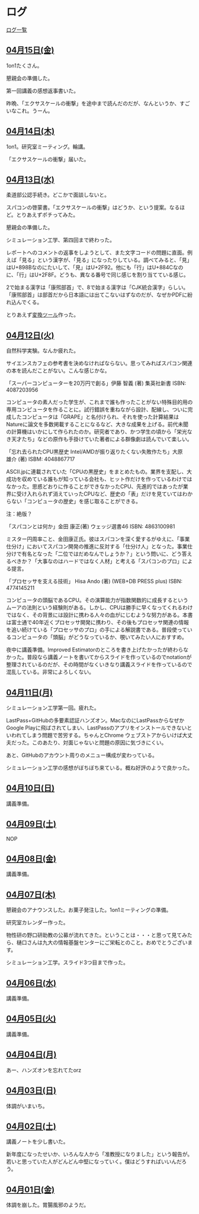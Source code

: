 # ログ

[ログ一覧](index.html)

## [04月15日(金)](#15) <a id="15"></a>

1on1たくさん。

懇親会の準備した。

第一回講義の感想返事書いた。

昨晩、「エクサスケールの衝撃」を途中まで読んだのだが、なんというか、すごいなこれ。うーん。

## [04月14日(木)](#14) <a id="14"></a>

1on1。研究室ミーティング。輪講。

「エクサスケールの衝撃」届いた。

## [04月13日(水)](#13) <a id="13"></a>

柔道部公認手続き。どこかで面談しないと。

スパコンの啓蒙書。「エクサスケールの衝撃」はどうか、という提案。なるほど。とりあえずポチってみた。

懇親会の準備した。

シミュレーション工学、第四回まで終わった。

レポートへのコメントの返事をしようとして、また文字コードの問題に直面。例えば「見る」という漢字が、「⾒る」になったりしている。調べてみると、「見」はU+898Bなのにたいして、「⾒」はU+2F92。他にも「行」はU+884Cなのに、「⾏」はU+2F8F。どうも、異なる番号で同じ感じを割り当てている感じ。

2で始まる漢字は「康煕部首」で、8で始まる漢字は「CJK統合漢字」らしい。「康煕部首」は部首だから日本語には出てこないはずなのだが、なぜかPDFに紛れ込んでくる。

とりあえず[変換ツール](https://kaityo256.github.io/radical_cjk_convert/)作った。

## [04月12日(火)](#12) <a id="12"></a>

自然科学実験。なんか疲れた。

サイエンスカフェの参考書を決めなければならない。思ってみればスパコン関連の本を読んだことがない。こんな感じかな。

「スーパーコンピューターを20万円で創る」伊藤 智義 (著) 集英社新書
ISBN: 4087203956

コンピュータの素人だった学生が、これまで誰も作ったことがない特殊目的用の専用コンピュータを作ることに。試行錯誤を重ねながら設計、配線し、ついに完成したコンピュータは「GRAPE」と名付けられ、それを使った計算結果はNatureに論文を多数掲載することになるなど、大きな成果を上げる。前代未聞の計算機はいかにして作られたのか。研究者であり、かつ学生の頃から「栄光なき天才たち」などの原作も手掛けていた著者による群像劇は読んでいて楽しい。

「忘れ去られたCPU黒歴史 Intel/AMDが振り返りたくない失敗作たち」大原　雄介 (著)
ISBM: 4048867717

ASCII.jpに連載されていた「CPUの黒歴史」をまとめたもの。業界を支配し、大成功を収めている誰もが知っている会社も、ヒット作だけを作っているわけではなかった。思惑どおりに作ることができなかったCPU、先進的ではあったが業界に受け入れられず消えていったCPUなど、歴史の「表」だけを見ていてはわからない「コンピュータの歴史」を感じ取ることができる。

注：絶版？

「スパコンとは何か」金田 康正(著) ウェッジ選書46
ISBN: 4863100981

ミスター円周率こと、金田康正氏。彼はスパコンを深く愛するがゆえに、「事業仕分け」においてスパコン開発の推進に反対する「仕分け人」となった。事業仕分けで有名となった「二位ではだめなんでしょうか？」という問いに、どう答えるべきか？「大事なのはハードではなく人材」と考える「スパコンのプロ」による提言。

「プロセッサを支える技術」 Hisa Ando (著)  (WEB+DB PRESS plus)
ISBN: 4774145211

コンピュータの頭脳であるCPU。その演算能力が指数関数的に成長するというムーアの法則という経験則がある。しかし、CPUは勝手に早くなってくれるわけではなく、その背景には設計に携わる人々の血がにじむような努力がある。本書は富士通で40年近くプロセッサ開発に携わり、その後もプロセッサ関連の情報を追い続けている「プロセッサのプロ」の手による解説書である。普段使っているコンピュータの「頭脳」がどうなっているか、覗いてみたい人におすすめ。

夜中に講義準備。Improved Estimatorのところを書き上げたかったが終わらなかった。普段なら講義ノートを書いてからスライドを作っているのでnotationが整理されているのだが、その時間がなくいきなり講義スライドを作っているので混乱している。非常によろしくない。

## [04月11日(月)](#11) <a id="11"></a>

シミュレーション工学第一回。疲れた。

LastPass+GitHubの多要素認証ハンズオン。MacなのにLastPassからなぜかGoogle Playに飛ばされてしまい、LastPassのアプリをインストールできないといわれてしまう問題で苦労する。ちゃんとChrome ウェブストアからいけば大丈夫だった。このあたり、対面じゃないと問題の原因に気づきにくい。

あと、GitHubのアカウント周りのメニュー構成が変わっている。

シミュレーション工学の感想がぼちぼち来ている。概ね好評のようで良かった。

## [04月10日(日)](#10) <a id="10"></a>

講義準備。

## [04月09日(土)](#09) <a id="09"></a>

NOP

## [04月08日(金)](#08) <a id="08"></a>

講義準備。

## [04月07日(木)](#07) <a id="07"></a>

懇親会のアナウンスした。お菓子発注した。1on1ミーティングの準備。

研究室カレンダー作った。

物性研の野口研助教の公募が流れてきた。ということは・・・と思って見てみたら、樋口さんは九大の情報基盤センターにご栄転とのこと。おめでとうございます。

シミュレーション工学。スライド3つ目まで作った。

## [04月06日(水)](#06) <a id="06"></a>

講義準備。

## [04月05日(火)](#05) <a id="05"></a>

講義準備。

## [04月04日(月)](#04) <a id="04"></a>

あー、ハンズオンを忘れてたorz

## [04月03日(日)](#03) <a id="03"></a>

体調がいまいち。

## [04月02日(土)](#02) <a id="02"></a>

講義ノートを少し書いた。

新年度になったせいか、いろんな人から「准教授になりました」という報告が。若いと思っていた人がどんどん中堅になっていく。僕はどうすればいいんだろう。

## [04月01日(金)](#01) <a id="01"></a>

体調を崩した。胃腸風邪のようだ。
